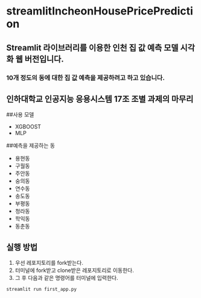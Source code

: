 # streamlitIncheonHousePricePrediction
## Streamlit 라이브러리를 이용한 인천 집 값 예측 모델 시각화 웹 버전입니다. 
### 10개 정도의 동에 대한 집 값 예측을 제공하려고 하고 있습니다. 
## 인하대학교 인공지능 응용시스템 17조 조별 과제의 마무리

##사용 모델
- XGBOOST
- MLP

##예측을 제공하는 동
- 용현동
- 구월동
- 주안동
- 숭의동
- 연수동
- 송도동
- 부평동
- 청라동
- 학익동
- 동춘동

## 실행 방법
1. 우선 레포지토리를 fork받는다. 
2. 터미널에 fork받고 clone받은 레포지토리로 이동한다. 
3. 그 후 다음과 같은 명령어를 터미널에 입력한다.
~~~
streamlit run first_app.py
~~~

